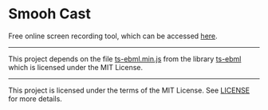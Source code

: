 # Smooh Cast
Free online screen recording tool, which can be accessed [here](https://smooh.tech/cast/).

---

This project depends on the file [ts-ebml.min.js](https://github.com/Smooh/cast/blob/master/ts-ebml.min.js) from the library [ts-ebml](https://github.com/legokichi/ts-ebml) which is licensed under the MIT License.

---

This project is licensed under the terms of the MIT License. See [LICENSE](https://github.com/Smooh/cast/blob/master/LICENSE) for more details.
